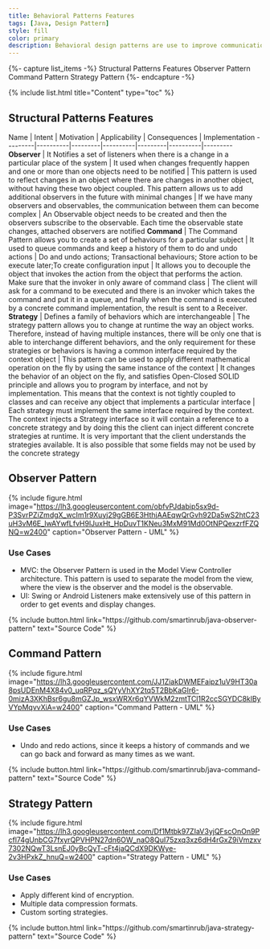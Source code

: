 ```yaml
---
title: Behavioral Patterns Features
tags: [Java, Design Pattern]
style: fill
color: primary
description: Behavioral design patterns are use to improve communication and flexibility between objects 
---
```


{%- capture list_items -%}
Structural Patterns Features
Observer Pattern
Command Pattern
Strategy Pattern
{%- endcapture -%}

{% include list.html title="Content" type="toc" %}

## Structural Patterns Features

 Name | Intent | Motivation | Applicability | Consequences | Implementation
---------|----------|---------|----------|---------|----------|---------
**Observer** | It Notifies a set of listeners when there is a change in a particular place of the system | It used when changes frequently happen and one or more than one objects need to be notified | This pattern is used to reflect changes in an object where there are changes in another object, without having these two object coupled. This pattern allows us to add additional observers in the future with minimal changes | If we have many observers and observables, the communication between them can become complex | An Observable object needs to be created and then the observers subscribe to the observable. Each time the observable state changes, attached observers are notified 
**Command** | The Command Pattern allows you to create a set of behaviours for a particular subject | It used to queue commands and keep a history of them to do and undo actions | Do and undo actions; Transactional behaviours; Store action to be execute later;To create configuration input | It allows you to decouple the object that invokes the action from the object that performs the action. Make sure that the invoker in only aware of command class | The client will ask for a command to be executed and there is an invoker which takes the command and put it in a queue, and finally when the command is executed by a concrete command implementation, the result is sent to a Receiver.
**Strategy** | Defines a family of behaviors which are interchangeable | The strategy pattern allows you to change at runtime the way an object works. Therefore, instead of having multiple instances, there will be only one that is able to interchange different behaviors, and the only requirement for these strategies or behaviors is having a common interface required by the context object | This pattern can be used to apply different mathematical operation on the fly by using the same instance of the context | It changes the behavior of an object on the fly, and satisfies Open-Closed SOLID principle and allows you to program by interface, and not by implementation. This means that the context is not tightly coupled to classes and can receive any object that implements a particular interface | Each strategy must implement the same interface required by the context. The context injects a Strategy interface so it will contain a reference to a concrete strategy and by doing this the client can inject different concrete strategies at runtime. It is very important that the client understands the strategies available. It is also possible that some fields may not be used by the concrete strategy

## Observer Pattern

{% include figure.html image="https://lh3.googleusercontent.com/obfvPJdabip5sx9d-P3SvrPZiZmdgX_wcIm1r9Xuyj29gGB6E3HthjAAEqwQrGvh92Da5wS2htC23uH3vM6E_lwAYwfLfvH9lJuxHt_HpDuvT1KNeu3MxM91Md0OtNPQexzrfFZQNQ=w2400" caption="Observer Pattern - UML" %}

### Use Cases

- MVC: the Observer Pattern is used in the Model View Controller architecture. This pattern is used to separate the model from the view, where the view is the observer and the model is the observable.
- UI: Swing or Android Listeners make extensively use of this pattern in order to get events and display changes.

<p class="text-center">
{% include button.html link="https://github.com/smartinrub/java-observer-pattern" text="Source Code" %}
</p>

## Command Pattern

{% include figure.html image="https://lh3.googleusercontent.com/JJ1ZiakDWMEFaipz1uV9HT30a8psUDEnM4X84v0_uqRPqz_sQYyVhXY2tq5T2BbKaGIr6-0mizA3XKhBsr6gu8mGZJp_wsxWRXr6qYVWkM2zmtTCl1R2ccSGYDC8klByVYpMqvvXiA=w2400" caption="Command Pattern - UML" %}

### Use Cases

- Undo and redo actions, since it keeps a history of commands and we can go back and forward as many times as we want.

<p class="text-center">
{% include button.html link="https://github.com/smartinrub/java-command-pattern" text="Source Code" %}
</p>

## Strategy Pattern

{% include figure.html image="https://lh3.googleusercontent.com/Df1Mtbk97ZIaV3yjQFscOnOn9Pcfl74gUnbCG7fxyrQPVHPN27dn6OW_naO8QuI75zxq3xz6dH4rGxZ9iVmzxv7302NQwT3LsnEJ0yBcQyT-cFt4jaQCdX9DKWye-2v3HPxkZ_hnuQ=w2400" caption="Strategy Pattern - UML" %}

### Use Cases

- Apply different kind of encryption.
- Multiple data compression formats.
- Custom sorting strategies.

<p class="text-center">
{% include button.html link="https://github.com/smartinrub/java-strategy-pattern" text="Source Code" %}
</p>
